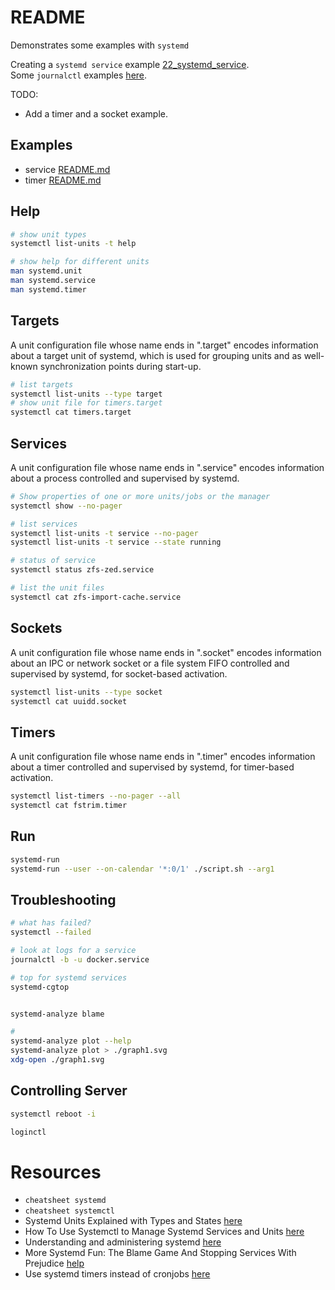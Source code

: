 # README

Demonstrates some examples with `systemd`  

Creating a `systemd service` example [22_systemd_service](https://github.com/chrisguest75/shell_examples/tree/master/22_systemd_service/README.md).  
Some `journalctl` examples [here](https://github.com/chrisguest75/shell_examples/blob/master/27_journalctl/README.md).  

TODO: 

* Add a timer and a socket example.  

## Examples

* service [README.md](./service/README.md)
* timer [README.md](./timer/README.md)

## Help

```sh
# show unit types
systemctl list-units -t help  

# show help for different units
man systemd.unit
man systemd.service 
man systemd.timer
```

## Targets

A unit configuration file whose name ends in ".target" encodes information about a target unit of systemd, which is used for grouping units and as well-known synchronization points during start-up.

```sh
# list targets
systemctl list-units --type target
# show unit file for timers.target 
systemctl cat timers.target
```

## Services

A unit configuration file whose name ends in ".service" encodes information about a process controlled and supervised by systemd.

```sh
# Show properties of one or more units/jobs or the manager
systemctl show --no-pager   
```

```sh
# list services
systemctl list-units -t service --no-pager 
systemctl list-units -t service --state running

# status of service
systemctl status zfs-zed.service  

# list the unit files
systemctl cat zfs-import-cache.service 
```


## Sockets

A unit configuration file whose name ends in ".socket" encodes information about an IPC or network socket or a file system FIFO controlled and supervised by systemd, for socket-based activation.

```sh
systemctl list-units --type socket 
systemctl cat uuidd.socket     
```

## Timers

A unit configuration file whose name ends in ".timer" encodes information about a timer controlled and supervised by systemd, for timer-based activation.

```sh
systemctl list-timers --no-pager --all   
systemctl cat fstrim.timer         
```

## Run

```sh
systemd-run
systemd-run --user --on-calendar '*:0/1' ./script.sh --arg1
```

## Troubleshooting

```sh
# what has failed?
systemctl --failed

# look at logs for a service
journalctl -b -u docker.service 

# top for systemd services
systemd-cgtop  


systemd-analyze blame 

# 
systemd-analyze plot --help    
systemd-analyze plot > ./graph1.svg  
xdg-open ./graph1.svg 
```

## Controlling Server

```sh
systemctl reboot -i  

loginctl   
```

# Resources

* `cheatsheet systemd` 
* `cheatsheet systemctl` 
* Systemd Units Explained with Types and States [here](https://www.computernetworkingnotes.com/linux-tutorials/systemd-units-explained-with-types-and-states.html)
* How To Use Systemctl to Manage Systemd Services and Units [here](https://www.digitalocean.com/community/tutorials/how-to-use-systemctl-to-manage-systemd-services-and-units)
* Understanding and administering systemd [here](https://docs.fedoraproject.org/en-US/quick-docs/understanding-and-administering-systemd/index.html#_unit_parameters)
* More Systemd Fun: The Blame Game And Stopping Services With Prejudice [help](https://www.linux.com/training-tutorials/more-systemd-fun-blame-game-and-stopping-services-prejudice/)
* Use systemd timers instead of cronjobs [here](https://opensource.com/article/20/7/systemd-timers)
